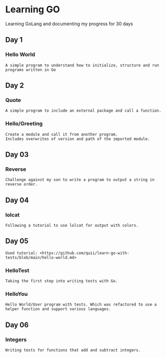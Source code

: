 # Learning GO

Learning GoLang and documenting my progress for 30 days

## Day 1

### Hello World

    A simple program to understand how to initialize, structure and run programs written in Go

## Day 2

### Quote

    A simple program to include an external package and call a function.

### Hello/Greeting

    Create a module and call it from another program.
    Includes overwrites of version and path of the imported module.

## Day 03

### Reverse

    Challenge against my son to write a program to output a string in reverse order.

## Day 04

### lolcat

    Following a tutorial to use lolcat for output with colors.

## Day 05

    Used tutorial: <https://github.com/quii/learn-go-with-tests/blob/main/hello-world.md>

### HelloTest

    Taking the first step into writing tests with Go.

### HelloYou

    Hello World/User program with tests. Which was refactored to use a helper function and support various languages.

## Day 06

### Integers

    Writing tests for functions that add and subtract integers.
